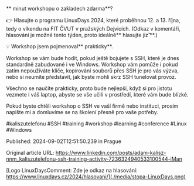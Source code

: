 ** minut workshopu o za**́**kladech  zdarma**?


👉 Hlasujte o programu LinuxDays 2024, které proběhnou 12. a 13. října, tedy o víkendu na FIT ČVUT v pražských Dejvicích. (Odkaz v komentáři, hlasování je možné tento týden, proto ideálně** hlasujte jiz**̌** **.)


💡 Workshop jsem pojmenoval**  prakticky**.


Workshop se vám bude hodit, pokud ještě bojujete s SSH, které je dnes standardně zabudované i ve Windows. Workshop vám pomůže i pokud zatím nepoužíváte klíče, kopírování souborů přes SSH je pro vás výzva, nebo si neumíte představit, jak byste mohli skrz SSH tunelovat provoz.


Všechno se naučíte prakticky, proto bude nejlepší, když si pro jistotu vezmete i váš laptop, abyste se vše učili v prostředí, které vám bude blízké.


Pokud byste chtěli workshop o SSH ve vaší firmě nebo instituci, prosím napište mi a domluvíme se na školení přesně pro vaše potřeby.


#kaliszutelefonu #SSH #training #workshop #learning #conference #Linux #Windows


Published: 2024-09-02T12:51:50.239 in Prague

Original article URL: https://www.linkedin.com/posts/adam-kalisz-nnm_kaliszutelefonu-ssh-training-activity-7236324940533100544-iMan

[Logo LinuxDaysComment: Zde je odkaz na hlasování: https://www.linuxdays.cz/2024/hlasovani/](./media/stopa-LinuxDays.png)
